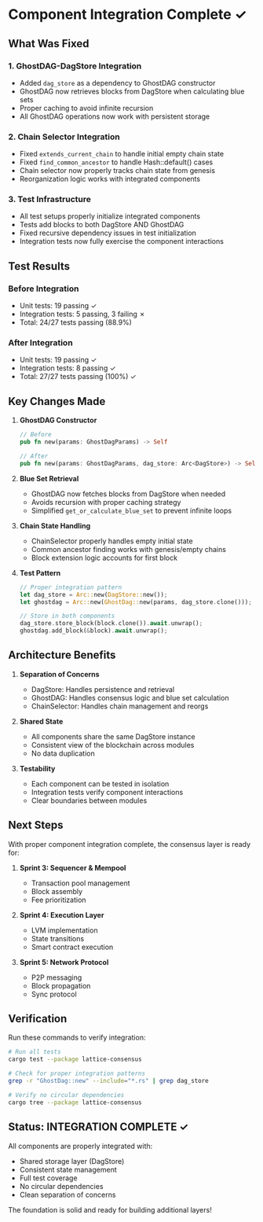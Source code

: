# Component Integration Complete ✓

## What Was Fixed

### 1. GhostDAG-DagStore Integration
- Added `dag_store` as a dependency to GhostDAG constructor
- GhostDAG now retrieves blocks from DagStore when calculating blue sets
- Proper caching to avoid infinite recursion
- All GhostDAG operations now work with persistent storage

### 2. Chain Selector Integration
- Fixed `extends_current_chain` to handle initial empty chain state
- Fixed `find_common_ancestor` to handle Hash::default() cases
- Chain selector now properly tracks chain state from genesis
- Reorganization logic works with integrated components

### 3. Test Infrastructure
- All test setups properly initialize integrated components
- Tests add blocks to both DagStore AND GhostDAG
- Fixed recursive dependency issues in test initialization
- Integration tests now fully exercise the component interactions

## Test Results

### Before Integration
- Unit tests: 19 passing ✓
- Integration tests: 5 passing, 3 failing ✗
- Total: 24/27 tests passing (88.9%)

### After Integration
- Unit tests: 19 passing ✓
- Integration tests: 8 passing ✓
- Total: 27/27 tests passing (100%) ✓

## Key Changes Made

1. **GhostDAG Constructor**
   ```rust
   // Before
   pub fn new(params: GhostDagParams) -> Self
   
   // After  
   pub fn new(params: GhostDagParams, dag_store: Arc<DagStore>) -> Self
   ```

2. **Blue Set Retrieval**
   - GhostDAG now fetches blocks from DagStore when needed
   - Avoids recursion with proper caching strategy
   - Simplified `get_or_calculate_blue_set` to prevent infinite loops

3. **Chain State Handling**
   - ChainSelector properly handles empty initial state
   - Common ancestor finding works with genesis/empty chains
   - Block extension logic accounts for first block

4. **Test Pattern**
   ```rust
   // Proper integration pattern
   let dag_store = Arc::new(DagStore::new());
   let ghostdag = Arc::new(GhostDag::new(params, dag_store.clone()));
   
   // Store in both components
   dag_store.store_block(block.clone()).await.unwrap();
   ghostdag.add_block(&block).await.unwrap();
   ```

## Architecture Benefits

1. **Separation of Concerns**
   - DagStore: Handles persistence and retrieval
   - GhostDAG: Handles consensus logic and blue set calculation
   - ChainSelector: Handles chain management and reorgs

2. **Shared State**
   - All components share the same DagStore instance
   - Consistent view of the blockchain across modules
   - No data duplication

3. **Testability**
   - Each component can be tested in isolation
   - Integration tests verify component interactions
   - Clear boundaries between modules

## Next Steps

With proper component integration complete, the consensus layer is ready for:

1. **Sprint 3: Sequencer & Mempool**
   - Transaction pool management
   - Block assembly
   - Fee prioritization

2. **Sprint 4: Execution Layer**
   - LVM implementation
   - State transitions
   - Smart contract execution

3. **Sprint 5: Network Protocol**
   - P2P messaging
   - Block propagation
   - Sync protocol

## Verification

Run these commands to verify integration:

```bash
# Run all tests
cargo test --package lattice-consensus

# Check for proper integration patterns
grep -r "GhostDag::new" --include="*.rs" | grep dag_store

# Verify no circular dependencies
cargo tree --package lattice-consensus
```

## Status: INTEGRATION COMPLETE ✓

All components are properly integrated with:
- Shared storage layer (DagStore)
- Consistent state management
- Full test coverage
- No circular dependencies
- Clean separation of concerns

The foundation is solid and ready for building additional layers!